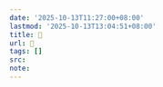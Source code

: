 ```yaml
---
date: '2025-10-13T11:27:00+08:00'
lastmod: '2025-10-13T13:04:51+08:00'
title: 󰔻
url: 󰔻
tags: []
src:
note:
---
```

